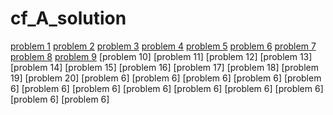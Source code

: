 # cf_A_solution
[problem 1](https://codeforces.com/contest/1352/problem/A)
[problem 2](https://codeforces.com/contest/1355/problem/A)
[problem 3](https://codeforces.com/contest/1363/problem/A)
[problem 4](https://codeforces.com/contest/1359/problem/A)
[problem 5](https://codeforces.com/contest/1370/problem/A)
[problem 6](https://codeforces.com/contest/1374/problem/A)
[problem 7](https://codeforces.com/contest/1375/problem/A)
[problem 8](https://codeforces.com/contest/1372/problem/A)
[problem 9](https://codeforces.com/contest/1380/problem/A)
[problem 10]
[problem 11]
[problem 12]
[problem 13]
[problem 14]
[problem 15]
[problem 16]
[problem 17]
[problem 18]
[problem 19]
[problem 20]
[problem 6]
[problem 6]
[problem 6]
[problem 6]
[problem 6]
[problem 6]
[problem 6]
[problem 6]
[problem 6]
[problem 6]
[problem 6]
[problem 6]
[problem 6]

